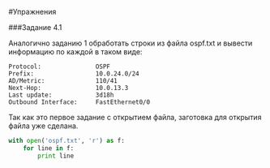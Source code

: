 #Упражнения

###Задание 4.1

Аналогично заданию 1 обработать строки из файла ospf.txt
и вывести информацию по каждой в таком виде:
```
Protocol:				OSPF
Prefix:					10.0.24.0/24
AD/Metric:				110/41
Next-Hop:				10.0.13.3
Last update:			3d18h
Outbound Interface:		FastEthernet0/0
```
Так как это первое задание с открытием файла, заготовка для открытия файла уже сделана.

```python
with open('ospf.txt', 'r') as f:
    for line in f:
        print line
```